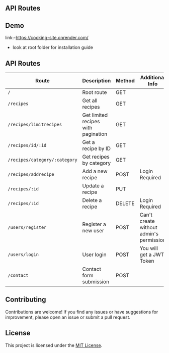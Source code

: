 ## API Routes

## Demo

link:-https://cooking-site.onrender.com/

- look at root folder for installation guide

## API Routes

| Route                         | Description                         | Method | Additional Info                         |
| ----------------------------- | ----------------------------------- | ------ | --------------------------------------- |
| `/`                           | Root route                          | GET    |                                         |
| `/recipes`                    | Get all recipes                     | GET    |                                         |
| `/recipes/limitrecipes`       | Get limited recipes with pagination | GET    |                                         |
| `/recipes/id/:id`             | Get a recipe by ID                  | GET    |                                         |
| `/recipes/category/:category` | Get recipes by category             | GET    |                                         |
| `/recipes/addrecipe`          | Add a new recipe                    | POST   | Login Required                          |
| `/recipes/:id`                | Update a recipe                     | PUT    |                                         |
| `/recipes/:id`                | Delete a recipe                     | DELETE | Login Required                          |
| `/users/register`             | Register a new user                 | POST   | Can't create without admin's permission |
| `/users/login`                | User login                          | POST   | You will get a JWT Token                |
| `/contact`                    | Contact form submission             | POST   |                                         |

## Contributing

Contributions are welcome! If you find any issues or have suggestions for improvement, please open an issue or submit a pull request.

## License

This project is licensed under the [MIT License](LICENSE).
